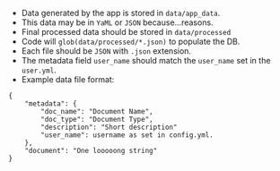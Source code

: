 - Data generated by the app is stored in `data/app_data`.
- This data may be in `YaML` or `JSON` because...reasons.
- Final processed data should be stored in `data/processed`
- Code will `glob(data/processed/*.json)` to populate the DB.
- Each file should be `JSON` with `.json` extension. 
- The metadata field `user_name` should match the `user_name` set in the `user.yml`.
- Example data file format:
```
{
    "metadata": {
        "doc_name": "Document Name",
        "doc_type": "Document Type",
        "description": "Short description"
        "user_name": username as set in config.yml.
    },
    "document": "One looooong string"
}
```